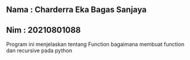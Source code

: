## Nama : Charderra Eka Bagas Sanjaya
## Nim : 20210801088

Program ini menjelaskan tentang Function bagaimana membuat function dan recursive pada python